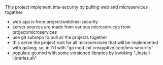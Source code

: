 This project implement ims-security by pulling web and microservices together:

* web app is from project/web/ims-security
* server sources are made from various microservices from project/microservices
* use git subrepo to pull all the projects together
* this serve the project root for all microservices that will be implemented with golang; so, init'd with "go mod init creapptive.com/ims-security"
* populate go.mod with some versioned libraries by invoking "./install-libraries.sh"
